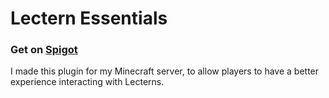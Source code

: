 # Lectern Essentials
### Get on [Spigot]([url](https://www.spigotmc.org/resources/lectern-essentials.115965/))

I made this plugin for my Minecraft server, to allow players to have a better experience interacting with Lecterns.
